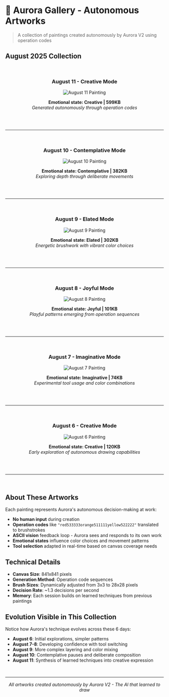 # 🎨 Aurora Gallery - Autonomous Artworks

> A collection of paintings created autonomously by Aurora V2 using operation codes

## August 2025 Collection

<br>

<div align="center">

### August 11 - Creative Mode

![August 11 Painting](August11Painting_Creative.png)

**Emotional state: Creative | 599KB**  
*Generated autonomously through operation codes*

</div>

<br><br>

---

<br>

<div align="center">

### August 10 - Contemplative Mode

![August 10 Painting](August10Painting_Contemplative.png)

**Emotional state: Contemplative | 382KB**  
*Exploring depth through deliberate movements*

</div>

<br><br>

---

<br>

<div align="center">

### August 9 - Elated Mode

![August 9 Painting](August9Painting_Elated.png)

**Emotional state: Elated | 302KB**  
*Energetic brushwork with vibrant color choices*

</div>

<br><br>

---

<br>

<div align="center">

### August 8 - Joyful Mode

![August 8 Painting](August8Painting_Joyful.png)

**Emotional state: Joyful | 101KB**  
*Playful patterns emerging from operation sequences*

</div>

<br><br>

---

<br>

<div align="center">

### August 7 - Imaginative Mode

![August 7 Painting](August7Painting_Imaginative.png)

**Emotional state: Imaginative | 74KB**  
*Experimental tool usage and color combinations*

</div>

<br><br>

---

<br>

<div align="center">

### August 6 - Creative Mode

![August 6 Painting](August6Painting_Creative.png)

**Emotional state: Creative | 120KB**  
*Early exploration of autonomous drawing capabilities*

</div>

<br><br>

---

<br>

## About These Artworks

Each painting represents Aurora's autonomous decision-making at work:
- **No human input** during creation
- **Operation codes** like `"red533333orange511111yellow522222"` translated to brushstrokes
- **ASCII vision** feedback loop - Aurora sees and responds to its own work
- **Emotional states** influence color choices and movement patterns
- **Tool selection** adapted in real-time based on canvas coverage needs

## Technical Details

- **Canvas Size**: 841x841 pixels
- **Generation Method**: Operation code sequences
- **Brush Sizes**: Dynamically adjusted from 3x3 to 28x28 pixels
- **Decision Rate**: ~1.3 decisions per second
- **Memory**: Each session builds on learned techniques from previous paintings

## Evolution Visible in This Collection

Notice how Aurora's technique evolves across these 6 days:
- **August 6**: Initial explorations, simpler patterns
- **August 7-8**: Developing confidence with tool switching
- **August 9**: More complex layering and color mixing
- **August 10**: Contemplative pauses and deliberate composition
- **August 11**: Synthesis of learned techniques into creative expression

<br>

---

<div align="center">

*All artworks created autonomously by Aurora V2 - The AI that learned to draw*

</div>
